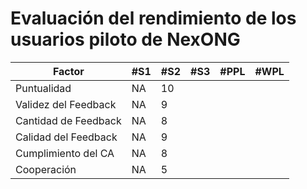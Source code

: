 # Evaluación del rendimiento de los usuarios piloto de NexONG

| Factor          | #S1 | #S2 | #S3 | #PPL | #WPL |
|-----------------|-----|-----|-----|------|------|
| Puntualidad     |  NA   |   10  |     |      |      |
| Validez del Feedback |  NA    |  9   |     |      |      |
| Cantidad de Feedback | NA  |  8   |     |      |      |
| Calidad del Feedback | NA  |  9   |     |      |      |
| Cumplimiento del CA | NA  |  8   |     |      |      |
| Cooperación | NA  |  5   |     |      |      |


